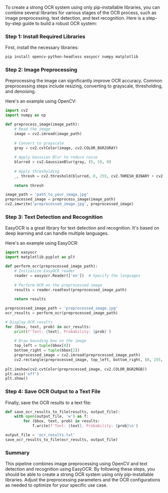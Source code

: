 To create a strong OCR system using only pip-installable libraries, you can combine several libraries for various stages of the OCR process, such as image preprocessing, text detection, and text recognition. Here is a step-by-step guide to build a robust OCR system:

### Step 1: Install Required Libraries

First, install the necessary libraries:

```bash
pip install opencv-python-headless easyocr numpy matplotlib
```

### Step 2: Image Preprocessing

Preprocessing the image can significantly improve OCR accuracy. Common preprocessing steps include resizing, converting to grayscale, thresholding, and denoising.

Here's an example using OpenCV:

```python
import cv2
import numpy as np

def preprocess_image(image_path):
    # Read the image
    image = cv2.imread(image_path)
    
    # Convert to grayscale
    gray = cv2.cvtColor(image, cv2.COLOR_BGR2GRAY)
    
    # Apply Gaussian Blur to reduce noise
    blurred = cv2.GaussianBlur(gray, (5, 5), 0)
    
    # Apply thresholding
    _, thresh = cv2.threshold(blurred, 0, 255, cv2.THRESH_BINARY + cv2.THRESH_OTSU)
    
    return thresh

image_path = 'path_to_your_image.jpg'
preprocessed_image = preprocess_image(image_path)
cv2.imwrite('preprocessed_image.jpg', preprocessed_image)
```

### Step 3: Text Detection and Recognition

EasyOCR is a great library for text detection and recognition. It's based on deep learning and can handle multiple languages.

Here's an example using EasyOCR:

```python
import easyocr
import matplotlib.pyplot as plt

def perform_ocr(preprocessed_image_path):
    # Initialize EasyOCR reader
    reader = easyocr.Reader(['en'])  # Specify the languages
    
    # Perform OCR on the preprocessed image
    results = reader.readtext(preprocessed_image_path)
    
    return results

preprocessed_image_path = 'preprocessed_image.jpg'
ocr_results = perform_ocr(preprocessed_image_path)

# Display OCR results
for (bbox, text, prob) in ocr_results:
    print(f'Text: {text}, Probability: {prob}')
    
    # Draw bounding box on the image
    top_left = tuple(bbox[0])
    bottom_right = tuple(bbox[2])
    preprocessed_image = cv2.imread(preprocessed_image_path)
    cv2.rectangle(preprocessed_image, top_left, bottom_right, (0, 255, 0), 2)
    
plt.imshow(cv2.cvtColor(preprocessed_image, cv2.COLOR_BGR2RGB))
plt.axis('off')
plt.show()
```

### Step 4: Save OCR Output to a Text File

Finally, save the OCR results to a text file:

```python
def save_ocr_results_to_file(results, output_file):
    with open(output_file, 'w') as f:
        for (bbox, text, prob) in results:
            f.write(f'Text: {text}, Probability: {prob}\n')

output_file = 'ocr_results.txt'
save_ocr_results_to_file(ocr_results, output_file)
```

### Summary

This pipeline combines image preprocessing using OpenCV and text detection and recognition using EasyOCR. By following these steps, you should be able to create a strong OCR system using only pip-installable libraries. Adjust the preprocessing parameters and the OCR configurations as needed to optimize for your specific use case.
